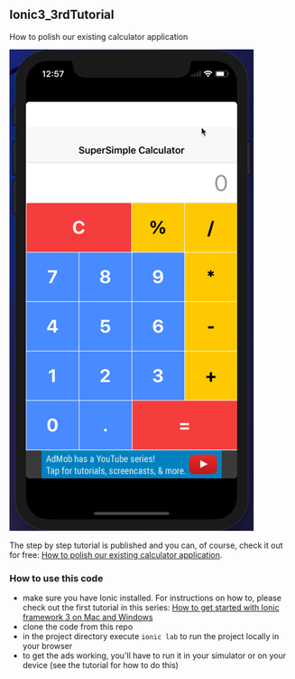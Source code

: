 ## Ionic3_3rdTutorial

How to polish our existing calculator application

![](iphonex.png)

The step by step tutorial is published and you can, of course, check it out for free: [How to polish our existing calculator application]().

### How to use this code
+ make sure you have Ionic installed. For instructions on how to, please check out the first tutorial in this series: [How to get started with Ionic framework 3 on Mac and Windows](http://www.nikola-breznjak.com/blog/javascript/ionic3/get-started-ionic-framework-3-mac-windows/)
+ clone the code from this repo
+ in the project directory execute `ionic lab` to run the project locally in your browser
+ to get the ads working, you'll have to run it in your simulator or on your device (see the tutorial for how to do this)